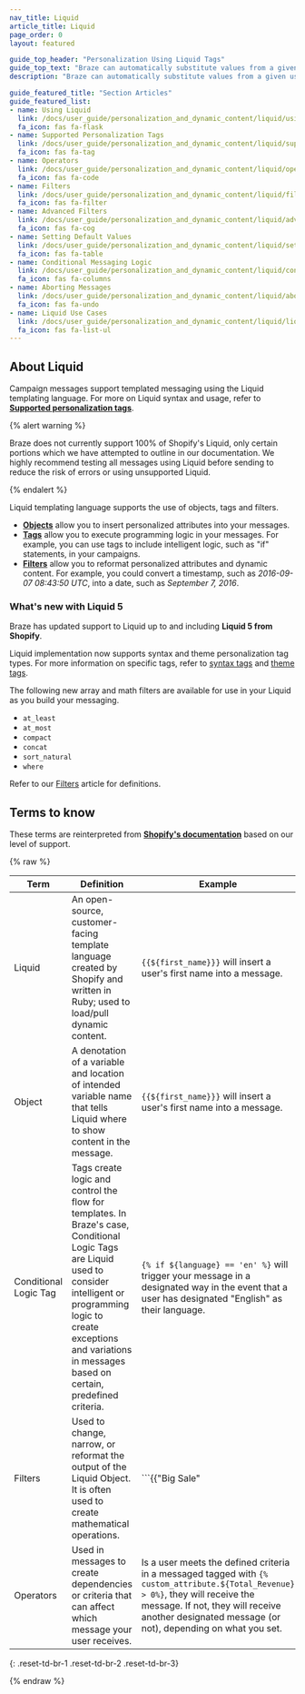 ```yaml
---
nav_title: Liquid
article_title: Liquid
page_order: 0
layout: featured

guide_top_header: "Personalization Using Liquid Tags"
guide_top_text: "Braze can automatically substitute values from a given user into your messages. Put your expression inside of two sets of curly brackets to notify Braze that you'll be using an interpolated value. Inside of these brackets, any user values that you want to substitute must be surrounded by an additional set of brackets with a dollar sign in front of them.<br><br>For more on Liquid, check out our guided <b><a href='https://learning.braze.com/dynamic-personalization-with-liquid'>Dynamic Personalization with Liquid</a></b> Braze Learning course!"
description: "Braze can automatically substitute values from a given user into your messages. Put your expression inside of two sets of curly brackets to notify Braze that you'll be using an interpolated value."

guide_featured_title: "Section Articles"
guide_featured_list:
- name: Using Liquid
  link: /docs/user_guide/personalization_and_dynamic_content/liquid/using_liquid/
  fa_icon: fas fa-flask
- name: Supported Personalization Tags
  link: /docs/user_guide/personalization_and_dynamic_content/liquid/supported_personalization_tags/
  fa_icon: fas fa-tag
- name: Operators
  link: /docs/user_guide/personalization_and_dynamic_content/liquid/operators/
  fa_icon: fas fa-code
- name: Filters
  link: /docs/user_guide/personalization_and_dynamic_content/liquid/filters/
  fa_icon: fas fa-filter
- name: Advanced Filters
  link: /docs/user_guide/personalization_and_dynamic_content/liquid/advanced_filters/
  fa_icon: fas fa-cog
- name: Setting Default Values
  link: /docs/user_guide/personalization_and_dynamic_content/liquid/setting_default_values/
  fa_icon: fas fa-table
- name: Conditional Messaging Logic
  link: /docs/user_guide/personalization_and_dynamic_content/liquid/conditional_logic/
  fa_icon: fas fa-columns
- name: Aborting Messages
  link: /docs/user_guide/personalization_and_dynamic_content/liquid/aborting_messages/
  fa_icon: fas fa-undo
- name: Liquid Use Cases
  link: /docs/user_guide/personalization_and_dynamic_content/liquid/liquid_use_cases/
  fa_icon: fas fa-list-ul
---
```


## About Liquid

Campaign messages support templated messaging using the Liquid templating language. For more on Liquid syntax and usage, refer to [**Supported personalization tags**][1].

{% alert warning %}

Braze does not currently support 100% of Shopify's Liquid, only certain portions which we have attempted to outline in our documentation. We highly recommend testing all messages using Liquid before sending to reduce the risk of errors or using unsupported Liquid.

{% endalert %}

Liquid templating language supports the use of objects, tags and filters.

- [**Objects**]({{site.baseurl}}/user_guide/personalization_and_dynamic_content/liquid/) allow you to insert personalized attributes into your messages.
- [**Tags**]({{site.baseurl}}/user_guide/personalization_and_dynamic_content/liquid/supported_personalization_tags/) allow you to execute programming logic in your messages. For example, you can use tags to include intelligent logic, such as "if" statements, in your campaigns.
- [**Filters**]({{site.baseurl}}/user_guide/personalization_and_dynamic_content/liquid/filters/) allow you to reformat personalized attributes and dynamic content. For example, you could convert a timestamp, such as *2016-09-07 08:43:50 UTC*, into a date, such as *September 7, 2016*.

### What's new with Liquid 5

Braze has updated support to Liquid up to and including **Liquid 5 from Shopify**. 

Liquid implementation now supports syntax and theme personalization tag types. For more information on specific tags, refer to [syntax tags]({{site.baseurl}}/user_guide/personalization_and_dynamic_content/liquid/supported_personalization_tags/#syntax-tags) and [theme tags]({{site.baseurl}}/user_guide/personalization_and_dynamic_content/liquid/supported_personalization_tags/#theme-tags). 

The following new array and math filters are available for use in your Liquid as you build your messaging.
- `at_least`
- `at_most`
- `compact`
- `concat`
- `sort_natural`
- `where`

Refer to our [Filters]({{site.baseurl}}/user_guide/personalization_and_dynamic_content/liquid/filters/) article for definitions.

## Terms to know

These terms are reinterpreted from [**Shopify's documentation**](https://shopify.github.io/liquid/basics/introduction/) based on our level of support.

{% raw %}

| Term | Definition | Example |  
|---|---|---|
| Liquid | An open-source, customer-facing template language created by Shopify and written in Ruby; used to load/pull dynamic content. | `{{${first_name}}}` will insert a user's first name into a message. |
| Object | A denotation of a variable and location of intended variable name that tells Liquid where to show content in the message. | `{{${first_name}}}` will insert a user's first name into a message. |
| Conditional Logic Tag | Tags create logic and control the flow for templates. In Braze's case, Conditional Logic Tags are Liquid used to consider intelligent or programming logic to create exceptions and variations in messages based on certain, predefined criteria. | ```{% if ${language} == 'en' %}``` will trigger your message in a designated way in the event that a user has designated "English" as their language. |
| Filters | Used to change, narrow, or reformat the output of the Liquid Object. It is often used to create mathematical operations. |  ```{{"Big Sale" | upcase}}``` will cause the words "Big Sale" to appear as "BIG SALE" in the message. |
| Operators | Used in messages to create dependencies or criteria that can affect which message your user receives. | Is a user meets the defined criteria in a messaged tagged with `{% custom_attribute.${Total_Revenue} > 0%}`, they will receive the message. If not, they will receive another designated message (or not), depending on what you set. |
{: .reset-td-br-1 .reset-td-br-2 .reset-td-br-3}

{% endraw %}

<br>

[1]: {{site.baseurl}}/user_guide/personalization_and_dynamic_content/liquid/supported_personalization_tags/
